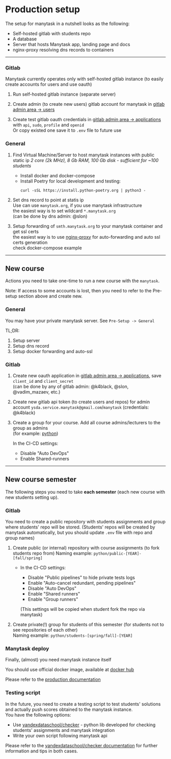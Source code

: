# Production setup

The setup for manytask in a nutshell looks as the following:

* Self-hosted gitlab with students repo
* A database
* Server that hosts Manytask app, landing page and docs
* nginx-proxy resolving dns records to containers

---

### Gitlab

Manytask currently operates only with self-hosted gitlab instance (to easily create accounts for users and use oauth)

1. Run self-hosted gitlab instance (separate server)  

2. Create admin (to create new users) gitlab account for manytask in [gitlab admin area -> users](https://gitlab.manytask.org/admin/users)


3. Create test gitlab oauth credentials in [gitlab admin area -> applications](https://gitlab.manytask.org/admin/applications/) with `api`, `sudo`, `profile` and `openid`  
   Or copy existed one save it to `.env` file to future use


### General

1. Find Virtual Machine/Server to host manytask instances with public static ip 
   *2 core (2k MHz), 8 Gb RAM, 100 Gb disk - sufficient for ~100 students*
   * Install docker and docker-compose
   * Install Poetry for local development and testing:
     ```shell
     curl -sSL https://install.python-poetry.org | python3 -
     ```


2. Set dns record to point at statis ip  
   Use can use `manytask.org`, if you use manytask infrastructure    
   the easiest way is to set wildcard `*.manytask.org`  
   (can be done by dns admin: @slon)
   

3. Setup forwarding of `smth.manytask.org` to your manytask container and get ssl certs  
   the easiest way is to use [nginx-proxy](https://github.com/nginx-proxy/nginx-proxy) for auto-forwarding and auto ssl certs generation   
   check docker-compose example


---


## New course 

Actions you need to take one-time to run a new course with the `manytask`.
  
Note: If access to some accounts is lost, then you need to refer to the Pre-setup section above and create new.


### General

You may have your private manytask server. See `Pre-Setup -> General`

TL;DR: 

1. Setup server 
2. Setup dns record 
3. Setup docker forwarding and auto-ssl 


### Gitlab

1. Create new oauth application in [gitlab admin area -> applications](https://gitlab.manytask.org/admin/applications/), save `client_id` and `client_secret`  
   (can be done by any of gitlab admin: @k4black, @slon, @vadim_mazaev, etc.)


2. Create new gitlab api token (to create users and repos) for admin account `ysda.service.manytask@gmail.com`/`manytask` (credentials: @k4black)


3. Create a group for your course. Add all course admins/lecturers to the group as admins  
   (for example: [python](https://gitlab.manytask.org/python/))

   In the CI-CD settings:
     * Disable "Auto DevOps"
     * Enable Shared-runners


---


## New course semester

The following steps you need to take **each semester** (each new course with new students setting up).

### Gitlab

You need to create a public repository with students assignments and group where students' repo will be stored.
(Students' repos will be created by manytask automatically, but you should update `.env` file with repo and group names)


1. Create public (or internal) repository with course assignments (to fork students repo from)
   Naming example: `python/public-[YEAR]-[fall/spring]`  

   * In the CI-CD settings:
     * Disable "Public pipelines" to hide private tests logs
     * Enable "Auto-cancel redundant, pending pipelines"
     * Disable "Auto DevOps"
     * Enable "Shared runners"
     * Enable "Group runners"

     (This settings will be copied when student fork the repo via manytask) 
    
    
2. Create private(!) group for students of this semester (for students not to see repositories of each other)   
   Naming example: `python/students-[spring/fall]-[YEAR]`


### Manytask deploy 

Finally, (almost) you need manytask instance itself

You should use official docker image, available at [docker hub](https://hub.docker.com/r/manytask/manytask)

Please refer to the [production documentation](./production.md)


### Testing script 

In the future, you need to create a testing script to test students' solutions and actually push scores obtained to the manytask instance.  
You have the following options:
* Use [yandexdataschool/checker](https://github.com/yandexdataschool/checker) - python lib developed for checking students' assignments and manytask integration
* Write your own script following manytask api

Please refer to the [yandexdataschool/checker documentation](https://github.com/yandexdataschool/checker) for further information and tips in both cases.
